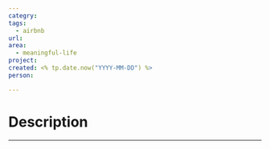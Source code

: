```yaml
---
categry: 
tags:
  - airbnb
url: 
area:
  - meaningful-life
project: 
created: <% tp.date.now("YYYY-MM-DD") %>
person:

---
```


# Description
---


